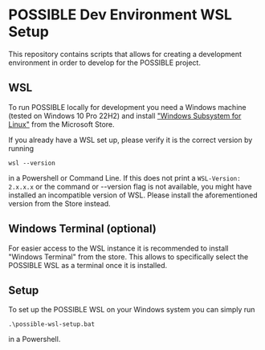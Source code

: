 # POSSIBLE Dev Environment WSL Setup

This repository contains scripts that allows for creating a development environment in order to develop for the POSSIBLE project.

## WSL
To run POSSIBLE locally for development you need a Windows machine (tested on Windows 10 Pro 22H2) and install ["Windows Subsystem for Linux"](https://www.microsoft.com/store/productId/9P9TQF7MRM4R?ocid=pdpshare) from the Microsoft Store.

If you already have a WSL set up, please verify it is the correct version by running

    wsl --version

in a Powershell or Command Line. If this does not print a `WSL-Version: 2.x.x.x` or the command or --version flag is not available, you might have installed an incompatible version of WSL. Please install the aforementioned version from the Store instead.

## Windows Terminal (optional)
For easier access to the WSL instance it is recommended to install "Windows Terminal" from the store. This allows to specifically select the POSSIBLE WSL as a terminal once it is installed.

## Setup

To set up the POSSIBLE WSL on your Windows system you can simply run

    .\possible-wsl-setup.bat

in a Powershell.
